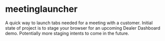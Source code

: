 # meetinglauncher
A quick way to launch tabs needed for a meeting with a customer. Initial state of project is to stage your browser for an upcoming Dealer Dashboard demo. Potentially more staging intents to come in the future.
